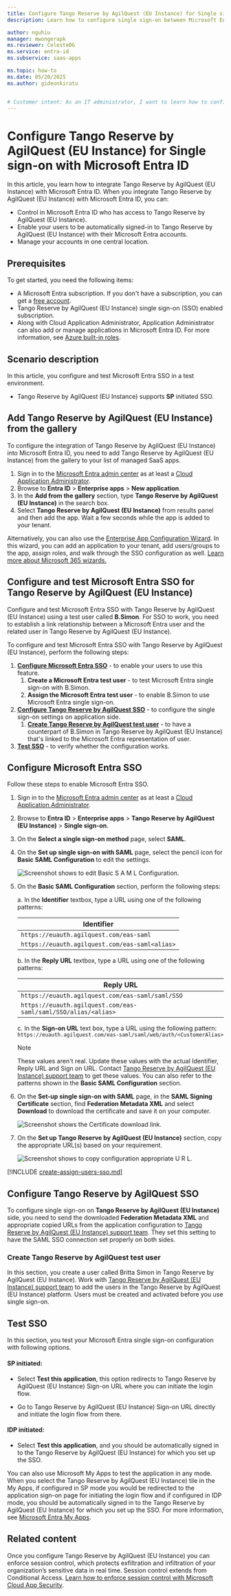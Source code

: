 ```yaml
---
title: Configure Tango Reserve by AgilQuest (EU Instance) for Single sign-on with Microsoft Entra ID
description: Learn how to configure single sign-on between Microsoft Entra ID and Tango Reserve by AgilQuest (EU Instance).

author: nguhiu
manager: mwongerapk
ms.reviewer: CelesteDG
ms.service: entra-id
ms.subservice: saas-apps

ms.topic: how-to
ms.date: 05/20/2025
ms.author: gideonkiratu


# Customer intent: As an IT administrator, I want to learn how to configure single sign-on between Microsoft Entra ID and Tango Reserve by AgilQuest (EU Instance) so that I can control who has access to Tango Reserve by AgilQuest (EU Instance), enable automatic sign-in with Microsoft Entra accounts, and manage my accounts in one central location.
---
```


# Configure Tango Reserve by AgilQuest (EU Instance) for Single sign-on with Microsoft Entra ID

In this article,  you learn how to integrate Tango Reserve by AgilQuest (EU Instance) with Microsoft Entra ID. When you integrate Tango Reserve by AgilQuest (EU Instance) with Microsoft Entra ID, you can:

* Control in Microsoft Entra ID who has access to Tango Reserve by AgilQuest (EU Instance).
* Enable your users to be automatically signed-in to Tango Reserve by AgilQuest (EU Instance) with their Microsoft Entra accounts.
* Manage your accounts in one central location.

## Prerequisites

To get started, you need the following items:

* A Microsoft Entra subscription. If you don't have a subscription, you can get a [free account](https://azure.microsoft.com/free/).
* Tango Reserve by AgilQuest (EU Instance) single sign-on (SSO) enabled subscription.
* Along with Cloud Application Administrator, Application Administrator can also add or manage applications in Microsoft Entra ID.
For more information, see [Azure built-in roles](~/identity/role-based-access-control/permissions-reference.md).

## Scenario description

In this article,  you configure and test Microsoft Entra SSO in a test environment.

* Tango Reserve by AgilQuest (EU Instance) supports **SP** initiated SSO.

## Add Tango Reserve by AgilQuest (EU Instance) from the gallery

To configure the integration of Tango Reserve by AgilQuest (EU Instance) into Microsoft Entra ID, you need to add Tango Reserve by AgilQuest (EU Instance) from the gallery to your list of managed SaaS apps.

1. Sign in to the [Microsoft Entra admin center](https://entra.microsoft.com) as at least a [Cloud Application Administrator](~/identity/role-based-access-control/permissions-reference.md#cloud-application-administrator).
1. Browse to **Entra ID** > **Enterprise apps** > **New application**.
1. In the **Add from the gallery** section, type **Tango Reserve by AgilQuest (EU Instance)** in the search box.
1. Select **Tango Reserve by AgilQuest (EU Instance)** from results panel and then add the app. Wait a few seconds while the app is added to your tenant.

 Alternatively, you can also use the [Enterprise App Configuration Wizard](https://portal.office.com/AdminPortal/home?Q=Docs#/azureadappintegration). In this wizard, you can add an application to your tenant, add users/groups to the app, assign roles, and walk through the SSO configuration as well. [Learn more about Microsoft 365 wizards.](/microsoft-365/admin/misc/azure-ad-setup-guides)

<a name='configure-and-test-azure-ad-sso-for-tango-reserve-by-agilquest-eu-instance'></a>

## Configure and test Microsoft Entra SSO for Tango Reserve by AgilQuest (EU Instance)

Configure and test Microsoft Entra SSO with Tango Reserve by AgilQuest (EU Instance) using a test user called **B.Simon**. For SSO to work, you need to establish a link relationship between a Microsoft Entra user and the related user in Tango Reserve by AgilQuest (EU Instance).

To configure and test Microsoft Entra SSO with Tango Reserve by AgilQuest (EU Instance), perform the following steps:

1. **[Configure Microsoft Entra SSO](#configure-azure-ad-sso)** - to enable your users to use this feature.
    1. **Create a Microsoft Entra test user** - to test Microsoft Entra single sign-on with B.Simon.
    1. **Assign the Microsoft Entra test user** - to enable B.Simon to use Microsoft Entra single sign-on.
1. **[Configure Tango Reserve by AgilQuest SSO](#configure-tango-reserve-by-agilquest-sso)** - to configure the single sign-on settings on application side.
    1. **[Create Tango Reserve by AgilQuest test user](#create-tango-reserve-by-agilquest-test-user)** - to have a counterpart of B.Simon in Tango Reserve by AgilQuest (EU Instance) that's linked to the Microsoft Entra representation of user.
1. **[Test SSO](#test-sso)** - to verify whether the configuration works.

<a name='configure-azure-ad-sso'></a>

## Configure Microsoft Entra SSO

Follow these steps to enable Microsoft Entra SSO.

1. Sign in to the [Microsoft Entra admin center](https://entra.microsoft.com) as at least a [Cloud Application Administrator](~/identity/role-based-access-control/permissions-reference.md#cloud-application-administrator).
1. Browse to **Entra ID** > **Enterprise apps** > **Tango Reserve by AgilQuest (EU Instance)** > **Single sign-on**.
1. On the **Select a single sign-on method** page, select **SAML**.
1. On the **Set up single sign-on with SAML** page, select the pencil icon for **Basic SAML Configuration** to edit the settings.

    ![Screenshot shows to edit Basic S A M L Configuration.](common/edit-urls.png "Basic Configuration")

1. On the **Basic SAML Configuration** section, perform the following steps:

    a. In the **Identifier** textbox, type a URL using one of the following patterns:

    | **Identifier** |
    |---------|
    | `https://euauth.agilquest.com/eas-saml` |
    | `https://euauth.agilquest.com/eas-saml<alias>` |

    b. In the **Reply URL** textbox, type a URL using one of the following patterns:

    | **Reply URL** |
    |--------|
    | `https://euauth.agilquest.com/eas-saml/saml/SSO` |
    | `https://euauth.agilquest.com/eas-saml/saml/SSO/alias/<alias>` |

    c. In the **Sign-on URL** text box, type a URL using the following pattern:
    `https://euauth.agilquest.com/eas-saml/saml/web/auth/<CustomerAlias>`

    > [!Note]
    > These values aren't real. Update these values with the actual Identifier, Reply URL and Sign on URL. Contact [Tango Reserve by AgilQuest (EU Instance) support team](mailto:support-agilquest@tangoanalytics.com) to get these values. You can also refer to the patterns shown in the **Basic SAML Configuration** section.

1. On the **Set-up single sign-on with SAML** page, in the **SAML Signing Certificate** section,  find **Federation Metadata XML** and select **Download** to download the certificate and save it on your computer.

    ![Screenshot shows the Certificate download link.](common/metadataxml.png "Certificate")

1. On the **Set up Tango Reserve by AgilQuest (EU Instance)** section, copy the appropriate URL(s) based on your requirement.

	![Screenshot shows to copy configuration appropriate U R L.](common/copy-configuration-urls.png "Attributes")  

<a name='create-an-azure-ad-test-user'></a>

[!INCLUDE [create-assign-users-sso.md](~/identity/saas-apps/includes/create-assign-users-sso.md)]

## Configure Tango Reserve by AgilQuest SSO

To configure single sign-on on **Tango Reserve by AgilQuest (EU Instance)** side, you need to send the downloaded **Federation Metadata XML** and appropriate copied URLs from the application configuration to [Tango Reserve by AgilQuest (EU Instance) support team](mailto:support-agilquest@tangoanalytics.com). They set this setting to have the SAML SSO connection set properly on both sides.

### Create Tango Reserve by AgilQuest test user

In this section, you create a user called Britta Simon in Tango Reserve by AgilQuest (EU Instance). Work with [Tango Reserve by AgilQuest (EU Instance) support team](mailto:support-agilquest@tangoanalytics.com) to add the users in the Tango Reserve by AgilQuest (EU Instance) platform. Users must be created and activated before you use single sign-on.

## Test SSO 

In this section, you test your Microsoft Entra single sign-on configuration with following options. 

#### SP initiated:

* Select **Test this application**, this option redirects to Tango Reserve by AgilQuest (EU Instance) Sign-on URL where you can initiate the login flow.  

* Go to Tango Reserve by AgilQuest (EU Instance) Sign-on URL directly and initiate the login flow from there.

#### IDP initiated:

* Select **Test this application**, and you should be automatically signed in to the Tango Reserve by AgilQuest (EU Instance) for which you set up the SSO. 

You can also use Microsoft My Apps to test the application in any mode. When you select the Tango Reserve by AgilQuest (EU Instance) tile in the My Apps, if configured in SP mode you would be redirected to the application sign-on page for initiating the login flow and if configured in IDP mode, you should be automatically signed in to the Tango Reserve by AgilQuest (EU Instance) for which you set up the SSO. For more information, see [Microsoft Entra My Apps](/azure/active-directory/manage-apps/end-user-experiences#azure-ad-my-apps).

## Related content

Once you configure Tango Reserve by AgilQuest (EU Instance) you can enforce session control, which protects exfiltration and infiltration of your organization’s sensitive data in real time. Session control extends from Conditional Access. [Learn how to enforce session control with Microsoft Cloud App Security](/cloud-app-security/proxy-deployment-aad).
